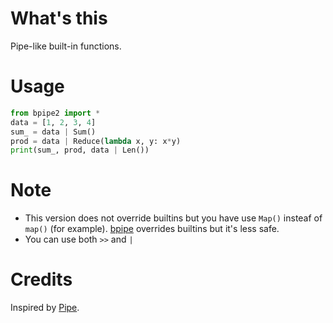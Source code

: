 # What's this

Pipe-like built-in functions.

# Usage

```python
from bpipe2 import *
data = [1, 2, 3, 4]
sum_ = data | Sum()
prod = data | Reduce(lambda x, y: x*y)
print(sum_, prod, data | Len())
```
# Note

- This version does not override builtins but you have use `Map()` insteaf of `map()` (for example). [bpipe](https://github.com/mavnt/bpipe/) overrides builtins but it's less safe.
- You can use both `>>` and `|`

# Credits

Inspired by [Pipe](https://github.com/JulienPalard/Pipe).
